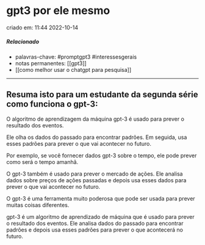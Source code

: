 # gpt3 por ele mesmo
criado em: 11:44 2022-10-14

##### Relacionado
- palavras-chave: #promptgpt3 #interessesgerais 
- notas permanentes: [[gpt3]]
- [[como melhor usar o chatgpt para pesquisa]]

---

## Resuma isto para um estudante da segunda série como funciona o gpt-3:


O algoritmo de aprendizagem da máquina gpt-3 é usado para prever o resultado dos eventos.

Ele olha os dados do passado para encontrar padrões. Em seguida, usa esses padrões para prever o que vai acontecer no futuro.

Por exemplo, se você fornecer dados gpt-3 sobre o tempo, ele pode prever como será o tempo amanhã.

O gpt-3 também é usado para prever o mercado de ações. Ele analisa dados sobre preços de ações passadas e depois usa esses dados para prever o que vai acontecer no futuro.

O gpt-3 é uma ferramenta muito poderosa que pode ser usada para prever muitas coisas diferentes.

gpt-3 é um algoritmo de aprendizado de máquina que é usado para prever o resultado dos eventos. Ele analisa dados do passado para encontrar padrões e depois usa esses padrões para prever o que acontecerá no futuro.